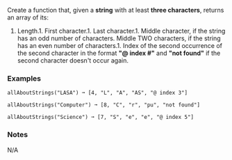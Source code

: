 
Create a function that, given a **string** with at least **three characters**, returns an array of its:
1. Length.1. First character.1. Last character.1. Middle character, if the string has an odd number of characters. Middle TWO characters, if the string has an even number of characters.1. Index of the second occurrence of the second character in the format **"@ index #"** and **"not found"** if the second character doesn't occur again.
### Examples

```
allAboutStrings("LASA") ➞ [4, "L", "A", "AS", "@ index 3"]

allAboutStrings("Computer") ➞ [8, "C", "r", "pu", "not found"]

allAboutStrings("Science") ➞ [7, "S", "e", "e", "@ index 5"]
```

### Notes

N/A
